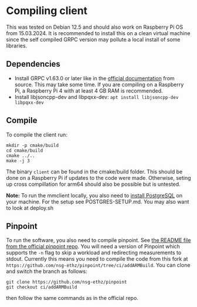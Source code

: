 # Compiling client

This was tested on Debian 12.5 and should also work on Raspberry Pi OS from 15.03.2024. It is recommended to install this on a clean virtual machine since the self compiled GRPC version may pollute a local install of some libraries.

## Dependencies
* Install GRPC v1.63.0 or later like in the [official documentation](https://grpc.io/docs/languages/cpp/quickstart/) from source. This may take some time. If you are compiling on a Raspberry Pi, a Raspberry Pi 4 with at least 4 GB RAM is recommended.
* Install libjsoncpp-dev and libpqxx-dev: `apt install libjsoncpp-dev libpqxx-dev`
## Compile
To compile the client run:
```
mkdir -p cmake/build
cd cmake/build
cmake ../..
make -j 3
```

The binary `client` can be found in the cmake/build folder. This should be done on a Raspberry Pi if updates to the code were made. Otherwise, seting up cross compillation for arm64 should also be possible but is untested.

**Note:** To run the mmclient locally, you also need to [install PostgreSQL](https://wiki.debian.org/PostgreSql) on your machine. For the setup see POSTGRES-SETUP.md. You may also want to look at deploy.sh

## Pinpoint
To run the software, you also need to compile pinpoint. See [the README file from the official pinpoint repo](https://github.com/osmhpi/pinpoint/). You will need a version of Pinpoint which supports the `-n` flag to skip a workload and redirecting measurements to stdout. Currently this means you need to compile the code from this fork at `https://github.com/nsg-ethz/pinpoint/tree/ci/addARMBuild`.
You can clone and switch the branch as follows:

```shell
git clone https://github.com/nsg-ethz/pinpoint
git checkout ci/addARMBuild
```
then follow the same commands as in the official repo.